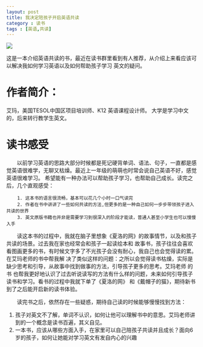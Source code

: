 ```yaml
---
layout: post
title: 我决定陪孩子开启英语共读
category : 读书
tags : [英语,共读]
---
```


![](/images/posts/english_read/english-read.jpeg)

这是一本介绍英语共读的书，最近在读书群里看到有人推荐，从介绍上来看应该可以解决我如何学习英语以及如何帮助孩子学习
英文的疑问。

# 作者简介：
艾玛，美国TESOL中国区项目培训师、K12 英语课程设计师。 大学是学习中文的，后来转行教学生英文。

# 读书感受
　　以前学习英语的思路大部分时候都是死记硬背单词、语法、句子，一直都是感觉英语很难学，无聊又枯燥。最近上一年级的萌萌也时常会说自己英语不好，感觉英语很难学习。
希望能有一种办法可以帮助孩子学习，也帮助自己成长。读完之后，几个直观感受：
```commandline
    1. 这本书的语言很流畅，基本可以花几个小时一口气读完
    2. 作者在书中讲讲了一些如何共读的方法,但更多的是一种自己如何一步步带领孩子进入共读的世界
    3. 英文原版书籍也并非是需要学习到很深入的阶段才能读，普通人甚至小学生也可以慢慢入手
```
　　读这本书的过程中，我就在脑子里想象《夏洛的网》的故事情节，以及和孩子共读的场景。过去我在家也经常会和孩子一起读绘本和
故事书，孩子往往会喜欢看图画更多的书，有时候文字多了不光孩子会没有耐心，我自己也会觉得读的累。在艾玛老师的书中帮我解
决了类似这样的问题：之所以会觉得读书枯燥，实际是缺少思考和引导，从故事中找到做事的方法，引导孩子更多的思考。艾玛老师
的书 也帮我更好地认识了过去听说读写的方法有什么样的问题，未来如何引导孩子读书和学习。看书的过程中我就下单了《夏洛的网》
和《戴帽子的猫》，期待新书到了之后能开启新的读书体验。

　　读完书之后，依然存在一些疑惑，期待自己读的时候能够慢慢找到方法：
1. 孩子对英文不了解，单词不认识，如何让他可以理解书中的意思。艾玛老师讲到的一个概念是读书百遍，其义自见。
2. 一本书，应该从哪些方面入手，在家里可以自己陪孩子共读并且成长？面向6岁的孩子，如何让她能对学习英文有发自内心的兴趣
